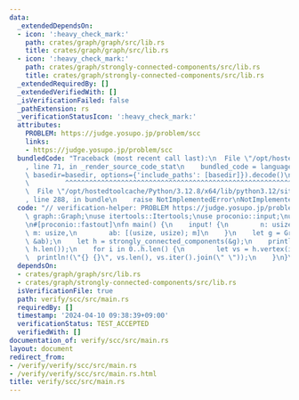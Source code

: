 ```yaml
---
data:
  _extendedDependsOn:
  - icon: ':heavy_check_mark:'
    path: crates/graph/graph/src/lib.rs
    title: crates/graph/graph/src/lib.rs
  - icon: ':heavy_check_mark:'
    path: crates/graph/strongly-connected-components/src/lib.rs
    title: crates/graph/strongly-connected-components/src/lib.rs
  _extendedRequiredBy: []
  _extendedVerifiedWith: []
  _isVerificationFailed: false
  _pathExtension: rs
  _verificationStatusIcon: ':heavy_check_mark:'
  attributes:
    PROBLEM: https://judge.yosupo.jp/problem/scc
    links:
    - https://judge.yosupo.jp/problem/scc
  bundledCode: "Traceback (most recent call last):\n  File \"/opt/hostedtoolcache/Python/3.12.8/x64/lib/python3.12/site-packages/onlinejudge_verify/documentation/build.py\"\
    , line 71, in _render_source_code_stat\n    bundled_code = language.bundle(stat.path,\
    \ basedir=basedir, options={'include_paths': [basedir]}).decode()\n          \
    \         ^^^^^^^^^^^^^^^^^^^^^^^^^^^^^^^^^^^^^^^^^^^^^^^^^^^^^^^^^^^^^^^^^^^^^^^^^^^^^^^^^\n\
    \  File \"/opt/hostedtoolcache/Python/3.12.8/x64/lib/python3.12/site-packages/onlinejudge_verify/languages/rust.py\"\
    , line 288, in bundle\n    raise NotImplementedError\nNotImplementedError\n"
  code: "// verification-helper: PROBLEM https://judge.yosupo.jp/problem/scc\n\nuse\
    \ graph::Graph;\nuse itertools::Itertools;\nuse proconio::input;\nuse strongly_connected_components::strongly_connected_components;\n\
    \n#[proconio::fastout]\nfn main() {\n    input! {\n        n: usize,\n       \
    \ m: usize,\n        ab: [(usize, usize); m]\n    }\n    let g = Graph::from_unweighted_directed_edges(n,\
    \ &ab);\n    let h = strongly_connected_components(&g);\n    println!(\"{}\",\
    \ h.len());\n    for i in 0..h.len() {\n        let vs = h.vertex(i);\n      \
    \  println!(\"{} {}\", vs.len(), vs.iter().join(\" \"));\n    }\n}\n"
  dependsOn:
  - crates/graph/graph/src/lib.rs
  - crates/graph/strongly-connected-components/src/lib.rs
  isVerificationFile: true
  path: verify/scc/src/main.rs
  requiredBy: []
  timestamp: '2024-04-10 09:38:39+09:00'
  verificationStatus: TEST_ACCEPTED
  verifiedWith: []
documentation_of: verify/scc/src/main.rs
layout: document
redirect_from:
- /verify/verify/scc/src/main.rs
- /verify/verify/scc/src/main.rs.html
title: verify/scc/src/main.rs
---
```

